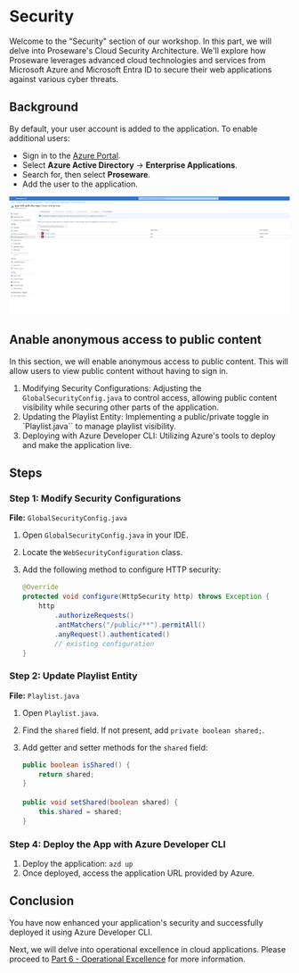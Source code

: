 # Security

Welcome to the "Security" section of our workshop. In this part, we will delve into Proseware's Cloud Security Architecture. We'll explore how Proseware leverages advanced cloud technologies and services from Microsoft Azure and Microsoft Entra ID to secure their web applications against various cyber threats.

## Background
By default, your user account is added to the application.  To enable additional users:

- Sign in to the [Azure Portal](https://portal.azure.com).
- Select **Azure Active Directory** -> **Enterprise Applications**.
- Search for, then select **Proseware**.
- Add the user to the application.

![Proseware Azure Active Directory Enterprise Applications](./images/AAD-Enterprise-Application.png)

## Anable anonymous access to public content

In this section, we will enable anonymous access to public content.  This will allow users to view public content without having to sign in.

1. Modifying Security Configurations: Adjusting the `GlobalSecurityConfig.java` to control access, allowing public content visibility while securing other parts of the application.
2. Updating the Playlist Entity: Implementing a public/private toggle in `Playlist.java`` to manage playlist visibility.
3. Deploying with Azure Developer CLI: Utilizing Azure's tools to deploy and make the application live.

## Steps

### Step 1: Modify Security Configurations
**File:** `GlobalSecurityConfig.java`
1. Open `GlobalSecurityConfig.java` in your IDE.
2. Locate the `WebSecurityConfiguration` class.
3. Add the following method to configure HTTP security:

   ```java
   @Override
   protected void configure(HttpSecurity http) throws Exception {
       http
           .authorizeRequests()
           .antMatchers("/public/**").permitAll()
           .anyRequest().authenticated()
           // existing configuration
   }
   ```

### Step 2: Update Playlist Entity
**File:** `Playlist.java`
1. Open `Playlist.java`.
2. Find the `shared` field. If not present, add `private boolean shared;`.
3. Add getter and setter methods for the `shared` field:

   ```java
   public boolean isShared() {
       return shared;
   }

   public void setShared(boolean shared) {
       this.shared = shared;
   }
   ```

### Step 4: Deploy the App with Azure Developer CLI
1. Deploy the application: `azd up`
2. Once deployed, access the application URL provided by Azure.

## Conclusion
You have now enhanced your application's security and successfully deployed it using Azure Developer CLI.

Next, we will delve into operational excellence in cloud applications. Please proceed to [Part 6 - Operational Excellence](../Part6-Operational-Excellence/README.md) for more information.